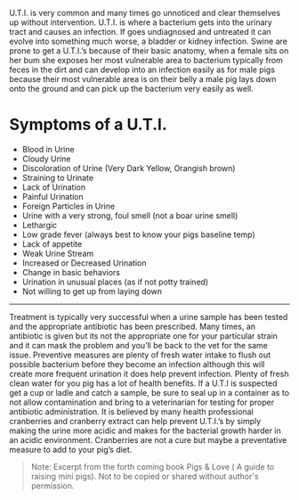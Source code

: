 <!-- TITLE: Urinary Tract Infection or U.T.I. -->
<!-- SUBTITLE: By Scott R. Murdock -->

U.T.I. is very common and many times go unnoticed and clear themselves up without intervention. U.T.I. is where a bacterium gets into the urinary tract and causes an infection. If goes undiagnosed and untreated it can evolve into something much worse, a bladder or kidney infection. Swine are prone to get a U.T.I.’s because of their basic anatomy, when a female sits on her bum she exposes her most vulnerable area to bacterium typically from feces in the dirt and can develop into an infection easily as for male pigs because their most vulnerable area is on their belly a male pig lays down onto the ground and can pick up the bacterium very easily as well.

# Symptoms of a U.T.I.

* Blood in Urine
* Cloudy Urine
* Discoloration of Urine (Very Dark Yellow, Orangish brown)
* Straining to Urinate
* Lack of Urination
* Painful Urination
* Foreign Particles in Urine
* Urine with a very strong, foul smell (not a boar urine smell)
* Lethargic
* Low grade fever (always best to know your pigs baseline temp)
* Lack of appetite
* Weak Urine Stream
* Increased or Decreased Urination
* Change in basic behaviors
* Urination in unusual places (as if not potty trained)
* Not willing to get up from laying down

---

Treatment is typically very successful when a urine sample has been tested and the appropriate antibiotic has been prescribed. Many times, an antibiotic is given but its not the appropriate one for your particular strain and it can mask the problem and you’ll be back to the vet for the same issue. Preventive measures are plenty of fresh water intake to flush out possible bacterium before they become an infection although this will create more frequent urination it does help prevent infection. Plenty of fresh clean water for you pig has a lot of health benefits. If a U.T.I is suspected get a cup or ladle and catch a sample, be sure to seal up in a container as to not allow contamination and bring to a veterinarian for testing for proper antibiotic administration. It is believed by many health professional cranberries and cranberry extract can help prevent U.T.I.’s by simply making the urine more acidic and makes for the bacterial growth harder in an acidic environment. Cranberries are not a cure but maybe a preventative measure to add to your pig’s diet.

> Note: Excerpt from the forth coming book Pigs & Love ( A guide to raising mini pigs). Not to be copied or shared without author's permission.